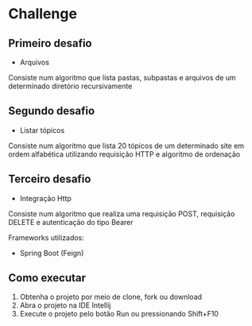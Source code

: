 # Challenge

## Primeiro desafio

* Arquivos

Consiste num algoritmo que lista pastas, subpastas e arquivos de um determinado diretório recursivamente

## Segundo desafio
* Listar tópicos

Consiste num algoritmo que lista 20 tópicos de um determinado site em ordem alfabética utilizando requisição HTTP e algoritmo de ordenação

## Terceiro desafio
* Integração Http

Consiste num algoritmo que realiza uma requisição POST, requisição DELETE e autenticação do tipo Bearer

Frameworks utilizados:
* Spring Boot (Feign)

## Como executar

1. Obtenha o projeto por meio de clone, fork ou download
2. Abra o projeto na IDE Intellij
3. Execute o projeto pelo botão Run ou pressionando Shift+F10